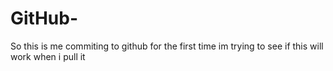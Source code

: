 # GitHub-
So this is me commiting to github for the first time 
im trying to see if this will work when i pull it 
